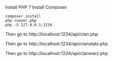 Install PHP 7
Install Composer



```
composer install
php runner.php
php -S 127.0.0.1:1234
```

Then go to http://localhost:1234/api/clan.php

Then go to http://localhost:1234/api/clanstats.php

Then go to http://localhost:1234/api/clanwars.php
